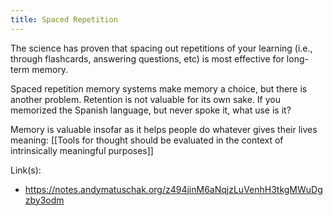 ```yaml
---
title: Spaced Repetition
---
```

The science has proven that spacing out repetitions of your learning (i.e., through flashcards, answering questions, etc) is most effective for long-term memory.

Spaced repetition memory systems make memory a choice, but there is another problem. Retention is not valuable for its own sake. If you memorized the Spanish language, but never spoke it, what use is it? 

Memory is valuable insofar as it helps people do whatever gives their lives meaning: [[Tools for thought should be evaluated in the context of intrinsically meaningful purposes]]

Link(s):
- https://notes.andymatuschak.org/z494jinM6aNqjzLuVenhH3tkgMWuDgzby3odm